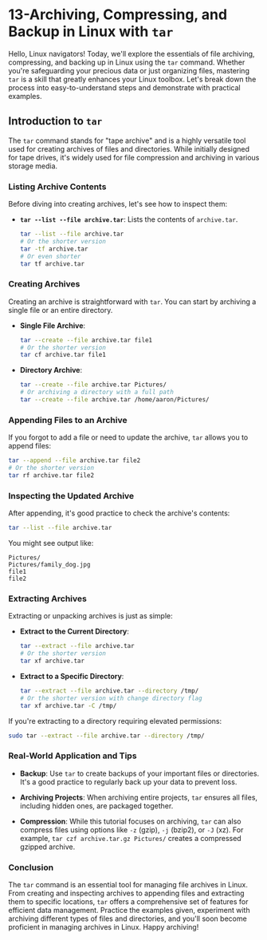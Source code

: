 # 13-Archiving, Compressing, and Backup in Linux with `tar`

Hello, Linux navigators! Today, we'll explore the essentials of file archiving, compressing, and backing up in Linux using the `tar` command. Whether you're safeguarding your precious data or just organizing files, mastering `tar` is a skill that greatly enhances your Linux toolbox. Let's break down the process into easy-to-understand steps and demonstrate with practical examples.

## Introduction to `tar`

The `tar` command stands for "tape archive" and is a highly versatile tool used for creating archives of files and directories. While initially designed for tape drives, it's widely used for file compression and archiving in various storage media.

### Listing Archive Contents

Before diving into creating archives, let's see how to inspect them:

- **`tar --list --file archive.tar`**: Lists the contents of `archive.tar`.
  
  ```bash
  tar --list --file archive.tar
  # Or the shorter version
  tar -tf archive.tar
  # Or even shorter
  tar tf archive.tar
  ```

### Creating Archives

Creating an archive is straightforward with `tar`. You can start by archiving a single file or an entire directory.

- **Single File Archive**:

  ```bash
  tar --create --file archive.tar file1
  # Or the shorter version
  tar cf archive.tar file1
  ```
  
- **Directory Archive**:

  ```bash
  tar --create --file archive.tar Pictures/
  # Or archiving a directory with a full path
  tar --create --file archive.tar /home/aaron/Pictures/
  ```

### Appending Files to an Archive

If you forgot to add a file or need to update the archive, `tar` allows you to append files:

```bash
tar --append --file archive.tar file2
# Or the shorter version
tar rf archive.tar file2
```

### Inspecting the Updated Archive

After appending, it's good practice to check the archive's contents:

```bash
tar --list --file archive.tar
```

You might see output like:

```
Pictures/
Pictures/family_dog.jpg
file1
file2
```

### Extracting Archives

Extracting or unpacking archives is just as simple:

- **Extract to the Current Directory**:

  ```bash
  tar --extract --file archive.tar
  # Or the shorter version
  tar xf archive.tar
  ```

- **Extract to a Specific Directory**:

  ```bash
  tar --extract --file archive.tar --directory /tmp/
  # Or the shorter version with change directory flag
  tar xf archive.tar -C /tmp/
  ```

If you're extracting to a directory requiring elevated permissions:

```bash
sudo tar --extract --file archive.tar --directory /tmp/
```

### Real-World Application and Tips

- **Backup**: Use `tar` to create backups of your important files or directories. It's a good practice to regularly back up your data to prevent loss.
  
- **Archiving Projects**: When archiving entire projects, `tar` ensures all files, including hidden ones, are packaged together.
  
- **Compression**: While this tutorial focuses on archiving, `tar` can also compress files using options like `-z` (gzip), `-j` (bzip2), or `-J` (xz). For example, `tar czf archive.tar.gz Pictures/` creates a compressed gzipped archive.

### Conclusion

The `tar` command is an essential tool for managing file archives in Linux. From creating and inspecting archives to appending files and extracting them to specific locations, `tar` offers a comprehensive set of features for efficient data management. Practice the examples given, experiment with archiving different types of files and directories, and you'll soon become proficient in managing archives in Linux. Happy archiving!